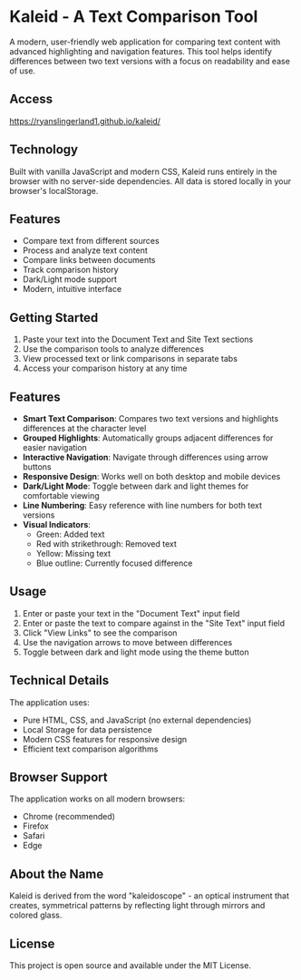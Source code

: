 # Kaleid - A Text Comparison Tool

A modern, user-friendly web application for comparing text content with advanced highlighting and navigation features. This tool helps identify differences between two text versions with a focus on readability and ease of use.

## Access

https://ryanslingerland1.github.io/kaleid/

## Technology

Built with vanilla JavaScript and modern CSS, Kaleid runs entirely in the browser with no server-side dependencies. All data is stored locally in your browser's localStorage.

## Features

- Compare text from different sources
- Process and analyze text content
- Compare links between documents
- Track comparison history
- Dark/Light mode support
- Modern, intuitive interface

## Getting Started

1. Paste your text into the Document Text and Site Text sections
2. Use the comparison tools to analyze differences
3. View processed text or link comparisons in separate tabs
4. Access your comparison history at any time

## Features

- **Smart Text Comparison**: Compares two text versions and highlights differences at the character level
- **Grouped Highlights**: Automatically groups adjacent differences for easier navigation
- **Interactive Navigation**: Navigate through differences using arrow buttons
- **Responsive Design**: Works well on both desktop and mobile devices
- **Dark/Light Mode**: Toggle between dark and light themes for comfortable viewing
- **Line Numbering**: Easy reference with line numbers for both text versions
- **Visual Indicators**:
  - Green: Added text
  - Red with strikethrough: Removed text
  - Yellow: Missing text
  - Blue outline: Currently focused difference

## Usage

1. Enter or paste your text in the "Document Text" input field
2. Enter or paste the text to compare against in the "Site Text" input field
3. Click "View Links" to see the comparison
4. Use the navigation arrows to move between differences
5. Toggle between dark and light mode using the theme button

## Technical Details

The application uses:
- Pure HTML, CSS, and JavaScript (no external dependencies)
- Local Storage for data persistence
- Modern CSS features for responsive design
- Efficient text comparison algorithms

## Browser Support

The application works on all modern browsers:
- Chrome (recommended)
- Firefox
- Safari
- Edge

## About the Name

Kaleid is derived from the word "kaleidoscope" - an optical instrument that creates, symmetrical patterns by reflecting light through mirrors and colored glass.

## License

This project is open source and available under the MIT License.
